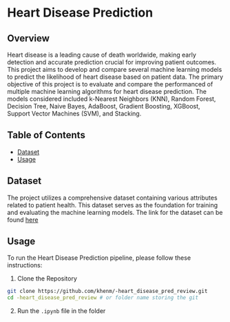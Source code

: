 # Heart Disease Prediction
## Overview
Heart disease is a leading cause of death worldwide, making early detection and accurate prediction crucial for improving patient outcomes. This project aims to develop and compare several machine learning models to predict the likelihood of heart disease based on patient data. The primary objective of this project is to evaluate and compare the performanced of multiple machine learning algorithms for heart disease prediction. The models considered included k-Nearest Neighbors (KNN), Random Forest, Decision Tree, Naive Bayes, AdaBoost, Gradient Boosting, XGBoost, Support Vector Machines (SVM), and Stacking.

## Table of Contents
- [Dataset](#Dataset)
- [Usage](#Usage)

## Dataset
The project utilizes a comprehensive dataset containing various attributes related to patient health. This dataset serves as the foundation for training and evaluating the machine learning models. The link for the dataset can be found [here](https://drive.google.com/uc?id=1zOj808OstnkaWlltM4qKNjjT3iT3yeMN)

## Usage
To run the Heart Disease Prediction pipeline, please follow these instructions:
1. Clone the Repository
```bash
git clone https://github.com/khenm/-heart_disease_pred_review.git
cd -heart_disease_pred_review # or folder name storing the git
```
2. Run the `.ipynb` file in the folder

